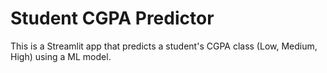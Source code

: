# Student CGPA Predictor

This is a Streamlit app that predicts a student's CGPA class (Low, Medium, High) using a ML model.
